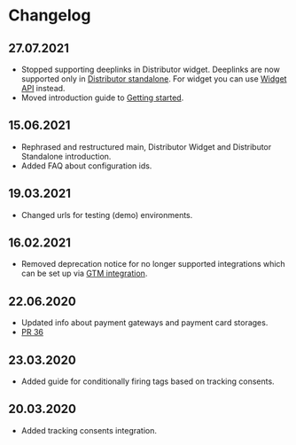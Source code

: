 # Changelog

## 27.07.2021

* Stopped supporting deeplinks in Distributor widget. Deeplinks are now supported only in [Distributor standalone](../distributor-standalone/deeplinks.md). For widget you can use [Widget API](./reference.md#api-reference) instead.
* Moved introduction guide to [Getting started](./getting-started.md).

## 15.06.2021

* Rephrased and restructured main, Distributor Widget and Distributor Standalone introduction.
* Added FAQ about configuration ids.

## 19.03.2021

* Changed urls for testing (demo) environments.

## 16.02.2021

* Removed deprecation notice for no longer supported integrations which can be set up via [GTM integration](integrations.md#google-tag-manager). 

## 22.06.2020

* Updated info about payment gateways and payment card storages. 
* [PR 36](https://github.com/MewsSystems/gitbook-distributor-guide/pull/36/files)

## 23.03.2020

* Added guide for conditionally firing tags based on tracking consents.

## 20.03.2020

* Added tracking consents integration.
